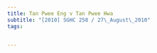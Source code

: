 ```yaml
---
title: Tan Pwee Eng v Tan Pwee Hwa 
subtitle: "[2010] SGHC 258 / 27\_August\_2010"
tags:


---
```


